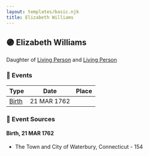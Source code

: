 ```yaml
---
layout: templates/basic.njk
title: Elizabeth Williams
---
```

## 🟣 Elizabeth Williams

Daughter of [Living Person](/people/5/55971024) and [Living Person](/people/6/62871690)

### 📆 Events

Type | Date | Place
------ | ------ | ------
[Birth](#event-17f67801-bc11-41c1-8284-1a0406ae6977) | 21 MAR 1762 |

### 📰 Event Sources

#### <a id="event-17f67801-bc11-41c1-8284-1a0406ae6977"></a> Birth, 21 MAR 1762
* The Town and City of Waterbury, Connecticut  - 154